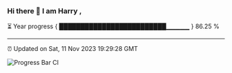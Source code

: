 ### Hi there 👋 I am Harry , 

⏳ Year progress { █████████████████████████▁▁▁▁▁ } 86.25 %

---

⏰ Updated on Sat, 11 Nov 2023 19:29:28 GMT

![Progress Bar CI](https://github.com/duykhang68/duykhang68/workflows/Progress%20Bar%20CI/badge.svg)

